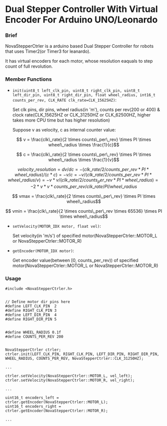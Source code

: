 # Dual Stepper Controller With Virtual Encoder For Arduino UNO/Leonardo

### Brief
NovaStepperCtrler is a arduino based Dual Stepper Controller for robots that uses Timer2(or Timer3 for leanardo).

It has virtual encoders for each motor, whose resolution eaquals to step count of full revolution.


### Member Functions
- `init(uint8_t left_clk_pin, uint8_t right_clk_pin, uint8_t left_dir_pin, uint8_t right_dir_pin, float wheel_radius, int16_t counts_per_rev, CLK_RATE clk_rate=CLK_15625HZ)`:

  Set clk pins, dir pins, wheel radius(in 'm'), counts per rev(200 or 400) & clock rate(CLK\_15625HZ or CLK\_31250HZ or CLK\_62500HZ, higher takes more CPU time but has higher resolution)

  Suppose v as velocity, c as internal counter value:


```math
  v = \frac{clk\_rate}{2 \times counts\_per\_rev} \times PI \times wheel\_radius \times \frac{1}{c}
```

```math
  c = \frac{clk\_rate}{2 \times counts\_per\_rev} \times PI \times wheel\_radius \times \frac{1}{v}
```

```math
  velocity\_resolution = dv/dc
  
                      = -(clk\_rate / 2 / counts\_per\_rev * PI * wheel\_radius) / (c * c)

                      = -v / c

                      = -v / (clk\_rate / 2 / counts\_per\_rev * PI * wheel\_radius / v)

                      = -v * v / (clk\_rate / 2 / counts_per\_rev * PI * wheel\_radius)

                      = -2 * v * v * counts\_per\_rev / clk\_rate / PI / wheel\_radius
```

```math
  vmax = \frac{clk\_rate}{2 \times counts\_per\_rev} \times PI \times wheel\_radius
```

```math
  vmin = \frac{clk\_rate}{2 \times counts\_per\_rev \times 65536} \times PI \times wheel\_radius
```


- `setVelocity(MOTOR_IDX motor, float vel)`:

  Set velocity(in 'm/s') of specified motor(NovaStepperCtrler::MOTOR\_L or NovaStepperCtrler::MOTOR\_R)


- `getEncoder(MOTOR_IDX motor)`:

  Get encoder value(between [0, counts\_per\_rev)) of specified motor(NovaStepperCtrler::MOTOR\_L or NovaStepperCtrler::MOTOR\_R)


### Usage

```
#include <NovaStepperCtrler.h>


// Define motor dir pins here
#define LEFT_CLK_PIN  2
#define RIGHT_CLK_PIN 3
#define LEFT_DIR_PIN  4
#define RIGHT_DIR_PIN 5


#define WHEEL_RADIUS 0.1f
#define COUNTS_PER_REV 200


NovaStepperCtrler ctrler;
ctrler.init(LEFT_CLK_PIN, RIGHT_CLK_PIN, LEFT_DIR_PIN, RIGHT_DIR_PIN, WHEEL_RADIUS, COUNTS_PER_REV, NovaStepperCtrler::CLK_31250HZ);

...

ctrler.setVelocity(NovaStepperCtrler::MOTOR_L, vel_left);
ctrler.setVelocity(NovaStepperCtrler::MOTOR_R, vel_right);

...

uint16_t encoders_left = ctrler.getEncoder(NovaStepperCtrler::MOTOR_L);
uint16_t encoders_right = ctrler.getEncoder(NovaStepperCtrler::MOTOR_R);

...
```
